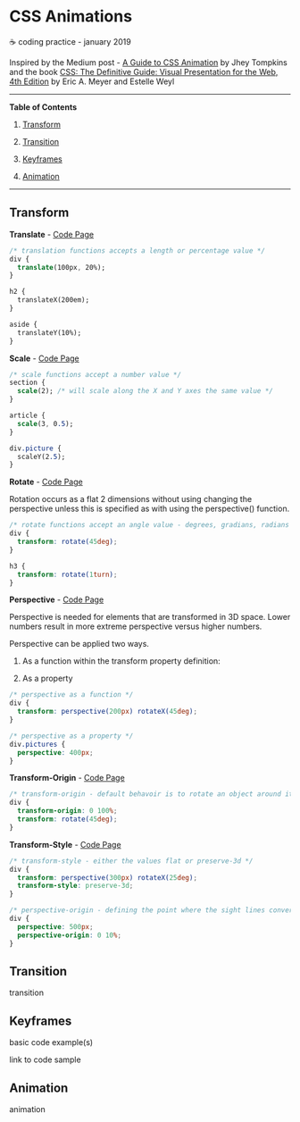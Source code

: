 # CSS Animations

:coffee: coding practice - january 2019

Inspired by the Medium post - [A Guide to CSS Animation](https://codeburst.io/a-guide-to-css-animation-part-1-8777f5beb1f8) by Jhey Tompkins and the book [CSS: The Definitive Guide: Visual Presentation for the Web, 4th Edition](https://www.amazon.com/CSS-Definitive-Guide-Visual-Presentation/dp/1449393195) by Eric A. Meyer and Estelle Weyl

---

**Table of Contents**

1. [Transform](#transform)

1. [Transition](#tranisition)

1. [Keyframes](#keyframes)

1. [Animation](#animation)

---

## Transform

**Translate** - [Code Page](/src/sass/components/_transform.scss)

```css
/* translation functions accepts a length or percentage value */
div {
  translate(100px, 20%);
}

h2 {
  translateX(200em);
}

aside {
  translateY(10%);
}
```

**Scale** - [Code Page](/src/sass/components/_transform.scss)

```css
/* scale functions accept a number value */
section {
  scale(2); /* will scale along the X and Y axes the same value */
}

article {
  scale(3, 0.5);
}

div.picture {
  scaleY(2.5);
}
```

**Rotate** - [Code Page](/src/sass/components/_transform.scss)

Rotation occurs as a flat 2 dimensions without using changing the perspective unless this is specified as with using the perspective() function.

```css
/* rotate functions accept an angle value - degrees, gradians, radians or turns */
div {
  transform: rotate(45deg);
}

h3 {
  transform: rotate(1turn);
}
```

**Perspective** - [Code Page](/src/sass/components/_transform.scss)

Perspective is needed for elements that are transformed in 3D space. Lower numbers result in more extreme perspective versus higher numbers.

Perspective can be applied two ways.

1. As a function within the transform property definition:

1. As a property

```css
/* perspective as a function */
div {
  transform: perspective(200px) rotateX(45deg);
}

/* perspective as a property */
div.pictures {
  perspective: 400px;
}
```

**Transform-Origin** - [Code Page](/src/sass/components/_transform-origin.scss)

```css
/* transform-origin - default behavoir is to rotate an object around it's center */
div {
  transform-origin: 0 100%;
  transform: rotate(45deg);
}
```

**Transform-Style** - [Code Page](/src/sass/components/_transform-style.scss)

```css
/* transform-style - either the values flat or preserve-3d */
div {
  transform: perspective(300px) rotateX(25deg);
  transform-style: preserve-3d;
}
```

```css
/* perspective-origin - defining the point where the sight lines convere */
div {
  perspective: 500px;
  perspective-origin: 0 10%;
}
```

## Transition

transition

## Keyframes

basic code example(s)

link to code sample

## Animation

animation